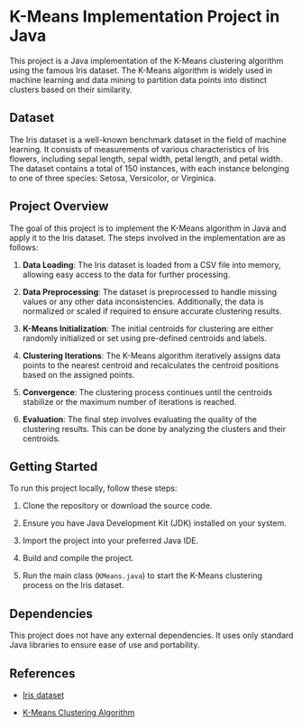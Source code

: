 # K-Means Implementation Project in Java

This project is a Java implementation of the K-Means clustering algorithm using the famous Iris dataset. The K-Means algorithm is widely used in machine learning and data mining to partition data points into distinct clusters based on their similarity.

## Dataset

The Iris dataset is a well-known benchmark dataset in the field of machine learning. It consists of measurements of various characteristics of Iris flowers, including sepal length, sepal width, petal length, and petal width. The dataset contains a total of 150 instances, with each instance belonging to one of three species: Setosa, Versicolor, or Virginica.

## Project Overview

The goal of this project is to implement the K-Means algorithm in Java and apply it to the Iris dataset. The steps involved in the implementation are as follows:

1. **Data Loading**: The Iris dataset is loaded from a CSV file into memory, allowing easy access to the data for further processing.

2. **Data Preprocessing**: The dataset is preprocessed to handle missing values or any other data inconsistencies. Additionally, the data is normalized or scaled if required to ensure accurate clustering results.

3. **K-Means Initialization**: The initial centroids for clustering are either randomly initialized or set using pre-defined centroids and labels.

4. **Clustering Iterations**: The K-Means algorithm iteratively assigns data points to the nearest centroid and recalculates the centroid positions based on the assigned points.

5. **Convergence**: The clustering process continues until the centroids stabilize or the maximum number of iterations is reached.

6. **Evaluation**: The final step involves evaluating the quality of the clustering results. This can be done by analyzing the clusters and their centroids.

## Getting Started

To run this project locally, follow these steps:

1. Clone the repository or download the source code.

2. Ensure you have Java Development Kit (JDK) installed on your system.

3. Import the project into your preferred Java IDE.

4. Build and compile the project.

5. Run the main class (`KMeans.java`) to start the K-Means clustering process on the Iris dataset.

## Dependencies

This project does not have any external dependencies. It uses only standard Java libraries to ensure ease of use and portability.

## References

- [Iris dataset](https://archive.ics.uci.edu/ml/datasets/iris)

- [K-Means Clustering Algorithm](https://en.wikipedia.org/wiki/K-means_clustering)
